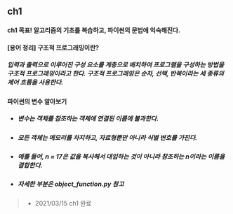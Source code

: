 ## ch1
#### ch1 목표! 알고리즘의 기초를 복습하고, 파이썬의 문법에 익숙해진다.
#### [용어 정리] 구조적 프로그래밍이란?
<h5>입력과 출력으로 이루어진 구성 요소를 계층으로 배치하여 프로그램을 구성하는 방법을 구조적 프로그래밍이라고 한다.
구조적 프로그래밍은 순차, 선택, 반복이라는 세 종류의 제어 흐름을 사용한다.</h5>

#### 파이썬의 변수 알아보기
* <h5>변수는 객체를 참조하는 객체에 연결된 이름에 불과한다.</h5>
* <h5>모든 객체는 메모리를 차지하고, 자료형뿐만 아니라 식별 변호를 가진다.</h5>
* <h5>예를 들어, n = 17은 값을 복사해서 대입하는 것이 아니라 참조하는 n이라는 이름을 결합한다.</h5>
* <h5>자세한 부분은 object_function.py 참고</h5>

> * 2021/03/15 ch1 완료
